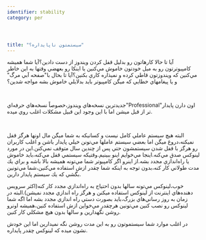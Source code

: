 ```yaml
---
identifier: stability
category: per




title: "سيستمتون ناپايداره؟"
---
```


آيا تا حالا كارهاتون رو بدليل قفل كردن ويندوز از دست دادين؟آيا شما
هميشه كامپيوترتون رو به ميل خودتون خاموش مي&zwnj;كنين يا اينكا رو بعهضي
وقتها به اين خاطر مي&zwnj;كنين كه ويندوزتون قاطي كرده و نميذاره كاري
بكنين؟آيا تا بحال با"صفحه آبي مرگ" و يا پيغامهاي خطايي كه ميگن كامپيوتر
بايد بدلايلي خاموش بشه مواجه شدين؟<br />

<br />

جديدترين نسخه&zwnj;هاي ويندوز،خصوصاً نسخه&zwnj;هاي
حرفه&zwnj;اي"Professional"اون دارن پايدار تر از قبل ميشن اما با اين
وجود اين قبيل مشكلات اغلب روي ميده.<br />

<br />

البته هيچ سيستم عاملي كامل نيست و كسانيكه به شما ميگن مال اونها هرگز
قفل نميكنه،دروغ ميگن اما بعضي سيستم عاملها مي&zwnj;تونن خيلي پايدار
باشن و اغلب كاربران رو هرگز با قفل شدن سيستمشون حتي پس از چندين سال
متوقف نمي&zwnj;كنن.اين در مورد لينوكس صدق مي&zwnj;كنه.اينجا
مي&zwnj;خوايم اينو ببينيم.وقتيكه سيستمي قفل مي&zwnj;كنه،بايد خاموش يا
راه&zwnj;اندازي مجدد بشه.از اينرو اگر كامپيوتر شما مي&zwnj;تونه هميشه
بالا باشه و براي يك مدت طولاني كار كنه،بدون توجه به اينكه شما چقدر ازش
استفاده مي&zwnj;كنين،شما مي&zwnj;تونين بگشي كه يك سيستم پايدار دارين.<br />

خوب،لينوكس مي&zwnj;تونه سالها بدون احتياج به راه&zwnj;اندازي مجدد كار
كنه(اكثر سرويس دهنده&zwnj;هاي اينترنت از لينوكس استفاده ميكنن و هرگز
راه اندازي مجدد نميشن).البته در زمان به روز رساني&zwnj;هاي بزرگ،بايد
بصورت دستي راه اندازي مجدد بشه اما اگه شما لينوكس رو نصب كنين
مي&zwnj;تونين هرچقدر مي&zwnj;خواين ازش استفاده كنين،هميشه اونرو روشن
نگهدارين و سالها بدون هيچ مشكلي كار كنين.<br />

در اغلب موارد شما سيستموتون رو به اين مدت روشن نگه نميدارين اما اين خودش نشون ميده كه لينوكس چقدر پايداره.<br />










